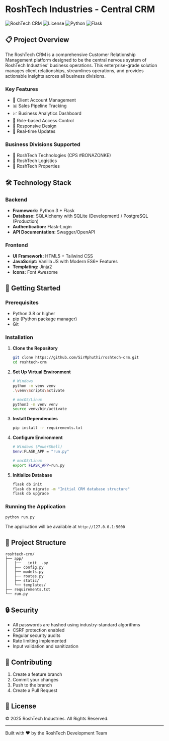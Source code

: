 # RoshTech Industries - Central CRM

![RoshTech CRM](https://img.shields.io/badge/Status-Development-yellow)
![License](https://img.shields.io/badge/License-Proprietary-red)
![Python](https://img.shields.io/badge/Python-3.x-blue)
![Flask](https://img.shields.io/badge/Flask-Latest-green)

## 📋 Project Overview

The RoshTech CRM is a comprehensive Customer Relationship Management platform designed to be the central nervous system of RoshTech Industries' business operations. This enterprise-grade solution manages client relationships, streamlines operations, and provides actionable insights across all business divisions.

### Key Features
- 👥 Client Account Management
- 📊 Sales Pipeline Tracking
- 📈 Business Analytics Dashboard
- 🔐 Role-based Access Control
- 📱 Responsive Design
- 🔄 Real-time Updates

### Business Divisions Supported
- 🚀 RoshTech Technologies (CPS #BONAZONKE)
- 🚛 RoshTech Logistics
- 🏢 RoshTech Properties

## 🛠️ Technology Stack

### Backend
- **Framework:** Python 3 + Flask
- **Database:** SQLAlchemy with SQLite (Development) / PostgreSQL (Production)
- **Authentication:** Flask-Login
- **API Documentation:** Swagger/OpenAPI

### Frontend
- **UI Framework:** HTML5 + Tailwind CSS
- **JavaScript:** Vanilla JS with Modern ES6+ Features
- **Templating:** Jinja2
- **Icons:** Font Awesome

## 🚀 Getting Started

### Prerequisites
- Python 3.8 or higher
- pip (Python package manager)
- Git

### Installation

1. **Clone the Repository**
   ```bash
   git clone https://github.com/SirMphuthi/roshtech-crm.git
   cd roshtech-crm
   ```

2. **Set Up Virtual Environment**
   ```bash
   # Windows
   python -m venv venv
   .\venv\Scripts\activate

   # macOS/Linux
   python3 -m venv venv
   source venv/bin/activate
   ```

3. **Install Dependencies**
   ```bash
   pip install -r requirements.txt
   ```

4. **Configure Environment**
   ```bash
   # Windows (PowerShell)
   $env:FLASK_APP = "run.py"

   # macOS/Linux
   export FLASK_APP=run.py
   ```

5. **Initialize Database**
   ```bash
   flask db init
   flask db migrate -m "Initial CRM database structure"
   flask db upgrade
   ```

### Running the Application
```bash
python run.py
```
The application will be available at `http://127.0.0.1:5000`

## 📁 Project Structure
```
roshtech-crm/
├── app/
│   ├── __init__.py
│   ├── config.py
│   ├── models.py
│   ├── routes.py
│   ├── static/
│   └── templates/
├── requirements.txt
└── run.py
```

## 🔒 Security

- All passwords are hashed using industry-standard algorithms
- CSRF protection enabled
- Regular security audits
- Rate limiting implemented
- Input validation and sanitization

## 🤝 Contributing

1. Create a feature branch
2. Commit your changes
3. Push to the branch
4. Create a Pull Request

## 📝 License

© 2025 RoshTech Industries. All Rights Reserved.

---
Built with ❤️ by the RoshTech Development Team